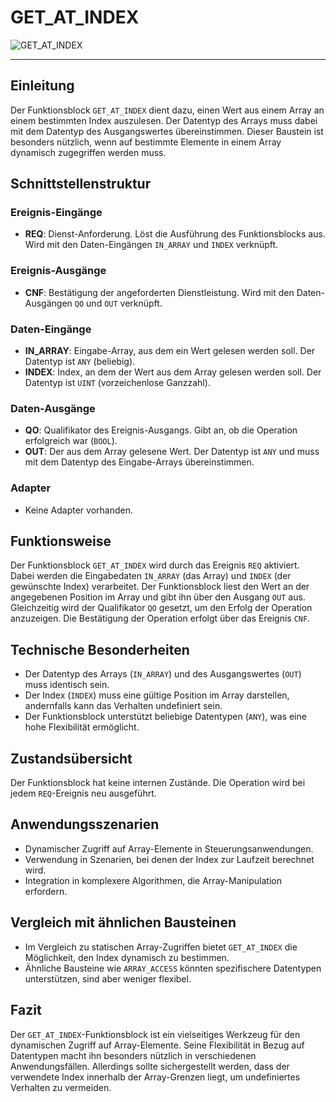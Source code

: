 # GET_AT_INDEX

![GET_AT_INDEX](https://github.com/user-attachments/assets/a71d5bb4-234d-4c70-9cf5-b20eead51d0f)

* * * * * * * * * *
## Einleitung
Der Funktionsblock `GET_AT_INDEX` dient dazu, einen Wert aus einem Array an einem bestimmten Index auszulesen. Der Datentyp des Arrays muss dabei mit dem Datentyp des Ausgangswertes übereinstimmen. Dieser Baustein ist besonders nützlich, wenn auf bestimmte Elemente in einem Array dynamisch zugegriffen werden muss.

## Schnittstellenstruktur

### **Ereignis-Eingänge**
- **REQ**: Dienst-Anforderung. Löst die Ausführung des Funktionsblocks aus. Wird mit den Daten-Eingängen `IN_ARRAY` und `INDEX` verknüpft.

### **Ereignis-Ausgänge**
- **CNF**: Bestätigung der angeforderten Dienstleistung. Wird mit den Daten-Ausgängen `QO` und `OUT` verknüpft.

### **Daten-Eingänge**
- **IN_ARRAY**: Eingabe-Array, aus dem ein Wert gelesen werden soll. Der Datentyp ist `ANY` (beliebig).
- **INDEX**: Index, an dem der Wert aus dem Array gelesen werden soll. Der Datentyp ist `UINT` (vorzeichenlose Ganzzahl).

### **Daten-Ausgänge**
- **QO**: Qualifikator des Ereignis-Ausgangs. Gibt an, ob die Operation erfolgreich war (`BOOL`).
- **OUT**: Der aus dem Array gelesene Wert. Der Datentyp ist `ANY` und muss mit dem Datentyp des Eingabe-Arrays übereinstimmen.

### **Adapter**
- Keine Adapter vorhanden.

## Funktionsweise
Der Funktionsblock `GET_AT_INDEX` wird durch das Ereignis `REQ` aktiviert. Dabei werden die Eingabedaten `IN_ARRAY` (das Array) und `INDEX` (der gewünschte Index) verarbeitet. Der Funktionsblock liest den Wert an der angegebenen Position im Array und gibt ihn über den Ausgang `OUT` aus. Gleichzeitig wird der Qualifikator `QO` gesetzt, um den Erfolg der Operation anzuzeigen. Die Bestätigung der Operation erfolgt über das Ereignis `CNF`.

## Technische Besonderheiten
- Der Datentyp des Arrays (`IN_ARRAY`) und des Ausgangswertes (`OUT`) muss identisch sein.
- Der Index (`INDEX`) muss eine gültige Position im Array darstellen, andernfalls kann das Verhalten undefiniert sein.
- Der Funktionsblock unterstützt beliebige Datentypen (`ANY`), was eine hohe Flexibilität ermöglicht.

## Zustandsübersicht
Der Funktionsblock hat keine internen Zustände. Die Operation wird bei jedem `REQ`-Ereignis neu ausgeführt.

## Anwendungsszenarien
- Dynamischer Zugriff auf Array-Elemente in Steuerungsanwendungen.
- Verwendung in Szenarien, bei denen der Index zur Laufzeit berechnet wird.
- Integration in komplexere Algorithmen, die Array-Manipulation erfordern.

## Vergleich mit ähnlichen Bausteinen
- Im Vergleich zu statischen Array-Zugriffen bietet `GET_AT_INDEX` die Möglichkeit, den Index dynamisch zu bestimmen.
- Ähnliche Bausteine wie `ARRAY_ACCESS` könnten spezifischere Datentypen unterstützen, sind aber weniger flexibel.

## Fazit
Der `GET_AT_INDEX`-Funktionsblock ist ein vielseitiges Werkzeug für den dynamischen Zugriff auf Array-Elemente. Seine Flexibilität in Bezug auf Datentypen macht ihn besonders nützlich in verschiedenen Anwendungsfällen. Allerdings sollte sichergestellt werden, dass der verwendete Index innerhalb der Array-Grenzen liegt, um undefiniertes Verhalten zu vermeiden.
